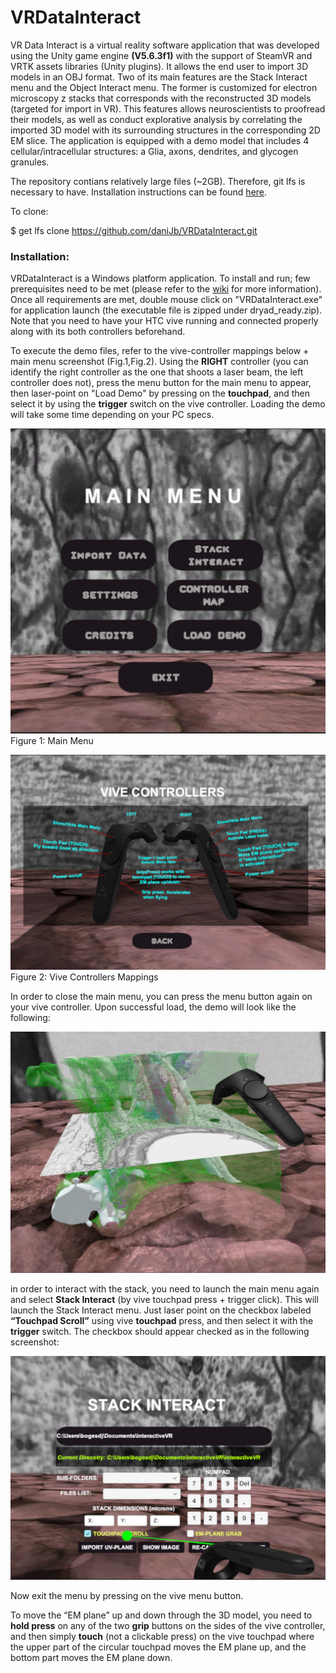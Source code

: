 # VRDataInteract

VR Data Interact is a virtual reality software application that was developed using the Unity game engine **(V5.6.3f1)** with the support of SteamVR and VRTK assets libraries (Unity plugins). It allows the end user to import 3D models in an OBJ format. Two of its main features are the Stack Interact menu and the Object Interact menu. The former is customized for electron microscopy z stacks that corresponds with the reconstructed 3D models (targeted for import in VR). This features allows neuroscientists to proofread their models, as well as conduct explorative analysis by correlating the imported 3D model with its surrounding structures in the corresponding 2D EM slice.
The application is equipped with a demo model that includes 4 cellular/intracellular structures: a Glia, axons, dendrites, and glycogen granules.

The repository contians relatively large files (~2GB). Therefore, git lfs is necessary to have. Installation instructions can be found [here](https://git-lfs.github.com/). 

To clone:

$ get lfs clone https://github.com/daniJb/VRDataInteract.git

### Installation:
VRDataInteract is a Windows platform application. To install and run; few prerequisites need to be met (please refer to the [wiki](https://github.com/daniJb/VRDataInteract/wiki) for more information). Once all requirements are met, double mouse click on "VRDataInteract.exe" for application launch (the executable file is zipped under dryad_ready.zip). Note that you need to have your HTC vive running and connected properly along with its both controllers beforehand.

To execute the demo files, refer to the vive-controller mappings below + main menu screenshot (Fig.1,Fig.2). Using the **RIGHT** controller (you can identify the right controller as the one that shoots a laser beam, the left controller does not), press the menu button for the main menu to appear, then laser-point on "Load Demo" by pressing on the **touchpad**, and then select it by using the **trigger** switch on the vive controller. Loading the demo will take some time depending on your PC specs.

![Figure 1: Main Menu](img/main_menu.JPG )
Figure 1: Main Menu

![Figure 2: Vive Controllers Mappings](img/vive_controllers.png)
Figure 2: Vive Controllers Mappings

In order to close the main menu, you can press the menu button again on your vive controller. Upon successful load, the demo will look like the following:

![Figure 3: Demo Model](img/DemoModel.JPG)

in order to interact with the stack, you need to launch the main menu again and select **Stack Interact** (by vive touchpad press + trigger click). This will launch the Stack Interact menu. Just laser point on the checkbox labeled **“Touchpad Scroll”** using vive **touchpad** press, and then select it with the **trigger** switch. The checkbox should appear checked as in the following screenshot:

![Figure 4: Stack Interact checkbox](img/StackInteractCheck.JPG)

Now exit the menu by pressing on the vive menu button.

To move the “EM plane” up and down through the 3D model, you need to **hold press** on any of the two **grip** buttons on the sides of the vive controller, and then simply **touch** (not a clickable press) on the vive touchpad where the upper part of the circular touchpad moves the EM plane up, and the bottom part moves the EM plane down.


